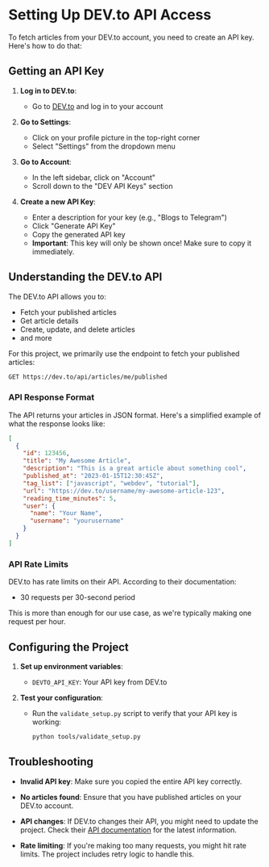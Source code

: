 # Setting Up DEV.to API Access

To fetch articles from your DEV.to account, you need to create an API key. Here's how to do that:

## Getting an API Key

1. **Log in to DEV.to**:
   - Go to [DEV.to](https://dev.to/) and log in to your account

2. **Go to Settings**:
   - Click on your profile picture in the top-right corner
   - Select "Settings" from the dropdown menu

3. **Go to Account**:
   - In the left sidebar, click on "Account"
   - Scroll down to the "DEV API Keys" section

4. **Create a new API Key**:
   - Enter a description for your key (e.g., "Blogs to Telegram")
   - Click "Generate API Key"
   - Copy the generated API key
   - **Important**: This key will only be shown once! Make sure to copy it immediately.

## Understanding the DEV.to API

The DEV.to API allows you to:

- Fetch your published articles
- Get article details
- Create, update, and delete articles
- and more

For this project, we primarily use the endpoint to fetch your published articles:

```bash
GET https://dev.to/api/articles/me/published
```

### API Response Format

The API returns your articles in JSON format. Here's a simplified example of what the response looks like:

```json
[
  {
    "id": 123456,
    "title": "My Awesome Article",
    "description": "This is a great article about something cool",
    "published_at": "2023-01-15T12:30:45Z",
    "tag_list": ["javascript", "webdev", "tutorial"],
    "url": "https://dev.to/username/my-awesome-article-123",
    "reading_time_minutes": 5,
    "user": {
      "name": "Your Name",
      "username": "yourusername"
    }
  }
]
```

### API Rate Limits

DEV.to has rate limits on their API. According to their documentation:

- 30 requests per 30-second period

This is more than enough for our use case, as we're typically making one request per hour.

## Configuring the Project

1. **Set up environment variables**:
   - `DEVTO_API_KEY`: Your API key from DEV.to

2. **Test your configuration**:
   - Run the `validate_setup.py` script to verify that your API key is working:

     ```bash
     python tools/validate_setup.py
     ```

## Troubleshooting

- **Invalid API key**: Make sure you copied the entire API key correctly.

- **No articles found**: Ensure that you have published articles on your DEV.to account.

- **API changes**: If DEV.to changes their API, you might need to update the project. Check their [API documentation](https://developers.forem.com/api) for the latest information.

- **Rate limiting**: If you're making too many requests, you might hit rate limits. The project includes retry logic to handle this.
